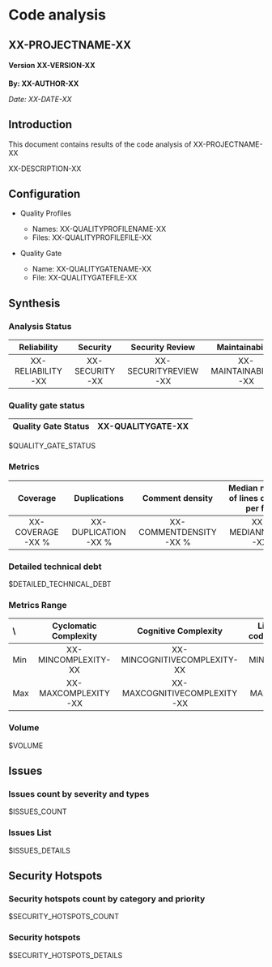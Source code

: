 # Code analysis
## XX-PROJECTNAME-XX 
#### Version XX-VERSION-XX 

**By: XX-AUTHOR-XX**

*Date: XX-DATE-XX*

## Introduction
This document contains results of the code analysis of XX-PROJECTNAME-XX

XX-DESCRIPTION-XX

## Configuration

- Quality Profiles
    - Names: XX-QUALITYPROFILENAME-XX
    - Files: XX-QUALITYPROFILEFILE-XX


 - Quality Gate
    - Name: XX-QUALITYGATENAME-XX
    - File: XX-QUALITYGATEFILE-XX

## Synthesis

### Analysis Status

Reliability | Security | Security Review | Maintainability |
:---:|:---:|:---:|:---:
XX-RELIABILITY-XX | XX-SECURITY-XX | XX-SECURITYREVIEW-XX | XX-MAINTAINABILITY-XX |

### Quality gate status

| Quality Gate Status | XX-QUALITYGATE-XX |
|-|-|

$QUALITY_GATE_STATUS

### Metrics

Coverage | Duplications | Comment density | Median number of lines of code per file | Adherence to coding standard |
:---:|:---:|:---:|:---:|:---:
XX-COVERAGE-XX % | XX-DUPLICATION-XX % | XX-COMMENTDENSITY-XX % | XX-MEDIANNCLOC-XX | XX-COMPLIANCE-XX %

### Detailed technical debt

$DETAILED_TECHNICAL_DEBT

### Metrics Range

\ | Cyclomatic Complexity | Cognitive Complexity | Lines of code per file | Coverage | Comment density (%) | Duplication (%)
:---|:---:|:---:|:---:|:---:|:---:|:---:
Min | XX-MINCOMPLEXITY-XX | XX-MINCOGNITIVECOMPLEXITY-XX | XX-MINNCLOC-XX | XX-MINCOVERAGE-XX | XX-MINCOMMENTDENSITY-XX | XX-MINDUPLICATION-XX
Max | XX-MAXCOMPLEXITY-XX | XX-MAXCOGNITIVECOMPLEXITY-XX | XX-MAXNCLOC-XX | XX-MAXCOVERAGE-XX | XX-MAXCOMMENTDENSITY-XX | XX-MAXDUPLICATION-XX

### Volume

$VOLUME

## Issues

### Issues count by severity and types

$ISSUES_COUNT

### Issues List

$ISSUES_DETAILS

## Security Hotspots

### Security hotspots count by category and priority

$SECURITY_HOTSPOTS_COUNT

### Security hotspots

$SECURITY_HOTSPOTS_DETAILS